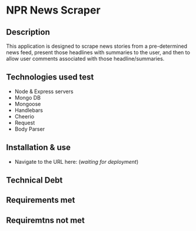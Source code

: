 # NPR News Scraper

## Description
This application is designed to scrape news stories from a pre-determined news feed, present those headlines with summaries to the user, and then to allow user comments associated with those headline/summaries.

## Technologies used test
- Node & Express servers
- Mongo DB
- Mongoose
- Handlebars
- Cheerio
- Request
- Body Parser

## Installation & use
- Navigate to the URL here: (_waiting for deployment_)

## Technical Debt

## Requirements met

## Requiremtns not met

